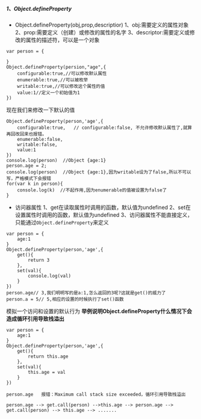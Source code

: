 ##### 1、Object.defineProperty
- Object.defineProperty(obj,prop,descriptior)
1、obj:需要定义的属性对象
2、prop:需要定义（创建）或修改的属性的名字
3、descriptor:需要定义或修改的属性的描述符，可以是一个对象
```
var person = {

}
Object.defineProperty(persion,"age",{
	configurable:true,//可以修改默认属性
	enumerable:true,//可以被枚举
	writable:true,//可以修改这个属性的值
	value:1//定义一个初始值为1
})
```
现在我们来修改一下默认的值
```
Object.defineProperty(person,'age',{
	configurable:true,   //	configurable:false, 不允许修改默认属性了,就算再回改回来也报错。
	enumerable:false,
	writable:false,
	value:1
})
console.log(person)  //Object {age:1}
person.age = 2;
console.log(person)  //Object {age:1},因为writable设为了false,所以不可以写，严格模式下会报错
for(var k in person){
	console.log(k)  //不起作用,因为enumerable的值被设置为false了
}
```
- 访问器属性
1、get在读取属性时调用的函数，默认值为undefined
2、set在设置属性时调用的函数，默认值为undefined
3、访问器属性不能直接定义，只能通过`Object.defineProperty`来定义
```
var person = {
	age:1
}
Object.defineProperty(person,'age',{
	get(){
		return 3
	},
	set(val){
		console.log(val)
	}
})
person.age// 3,我们明明写的是a:1,怎么返回的3呢?这就是get()的威力了
person.a = 5// 5,相应的设置的时候执行了set()函数
```
模拟一个访问和设置的默认行为
**举例说明Object.defineProperty什么情况下会造成循环引用导致栈溢出**
```
var person = {
	age:1
}
Object.defineProperty(person,'age',{
	get(){
		return this.age
	},
	set(val){
		this.age = val
	}
})

person.age   报错：Maximum call stack size exceeded，循环引用导致栈溢出

person.age --> get.call(person) -->this.age --> person.age --> get.call(person) --> this.age --> .......
```
